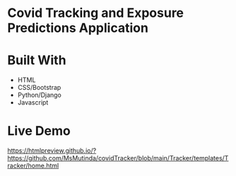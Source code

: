 # Covid Tracking and Exposure Predictions Application

# Built With
- HTML
- CSS/Bootstrap
- Python/Django
- Javascript

# Live Demo
https://htmlpreview.github.io/?https://github.com/MsMutinda/covidTracker/blob/main/Tracker/templates/Tracker/home.html
